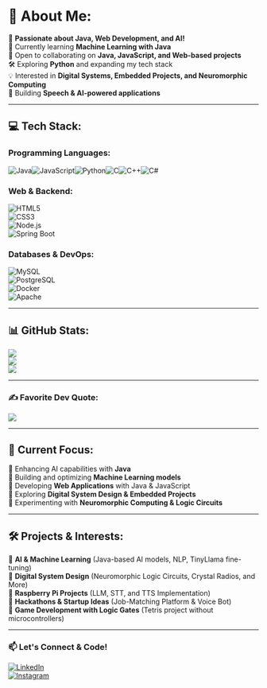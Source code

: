 # 💫 About Me:

🚀 **Passionate about Java, Web Development, and AI!**  
🎯 Currently learning **Machine Learning with Java**  
🤝 Open to collaborating on **Java, JavaScript, and Web-based projects**  
🛠️ Exploring **Python** and expanding my tech stack  
💡 Interested in **Digital Systems, Embedded Projects, and Neuromorphic Computing**  
🎤 Building **Speech & AI-powered applications**  

---

## 💻 Tech Stack:

### **Programming Languages:**
![Java](https://img.shields.io/badge/java-%23ED8B00.svg?style=for-the-badge&logo=openjdk&logoColor=white)![JavaScript](https://img.shields.io/badge/javascript-%23323330.svg?style=for-the-badge&logo=javascript&logoColor=%23F7DF1E)![Python](https://img.shields.io/badge/python-3670A0?style=for-the-badge&logo=python&logoColor=ffdd54)![C](https://img.shields.io/badge/c-%2300599C.svg?style=for-the-badge&logo=c&logoColor=white)![C++](https://img.shields.io/badge/c++-%2300599C.svg?style=for-the-badge&logo=c%2B%2B&logoColor=white)![C#](https://img.shields.io/badge/c%23-%23239120.svg?style=for-the-badge&logo=csharp&logoColor=white)  

### **Web & Backend:**
![HTML5](https://img.shields.io/badge/html5-%23E34F26.svg?style=for-the-badge&logo=html5&logoColor=white)  
![CSS3](https://img.shields.io/badge/css3-%231572B6.svg?style=for-the-badge&logo=css3&logoColor=white)  
![Node.js](https://img.shields.io/badge/node.js-6DA55F?style=for-the-badge&logo=node.js&logoColor=white)  
![Spring Boot](https://img.shields.io/badge/springboot-%236DB33F.svg?style=for-the-badge&logo=spring&logoColor=white)  

### **Databases & DevOps:**
![MySQL](https://img.shields.io/badge/mysql-%2300f.svg?style=for-the-badge&logo=mysql&logoColor=white)  
![PostgreSQL](https://img.shields.io/badge/postgresql-%23316192.svg?style=for-the-badge&logo=postgresql&logoColor=white)  
![Docker](https://img.shields.io/badge/docker-%230db7ed.svg?style=for-the-badge&logo=docker&logoColor=white)  
![Apache](https://img.shields.io/badge/apache-%23D42029.svg?style=for-the-badge&logo=apache&logoColor=white)  

---

## 📊 GitHub Stats:

![](https://github-readme-stats.vercel.app/api?username=shayen71421&theme=dark&hide_border=false&include_all_commits=true&count_private=true)  
![](https://github-readme-stats.vercel.app/api/top-langs/?username=shayen71421&theme=dark&hide_border=false&include_all_commits=true&count_private=true&layout=compact)  
![](https://github-readme-streak-stats.herokuapp.com/?user=shayen71421&theme=dark&hide_border=false)  

---

### ✍️ Favorite Dev Quote:

![](https://quotes-github-readme.vercel.app/api?type=horizontal&theme=radical)  

---

## 🌱 Current Focus:

🔹 Enhancing AI capabilities with **Java**  
🔹 Building and optimizing **Machine Learning models**  
🔹 Developing **Web Applications** with Java & JavaScript  
🔹 Exploring **Digital System Design & Embedded Projects**  
🔹 Experimenting with **Neuromorphic Computing & Logic Circuits**  

---

## 🛠️ Projects & Interests:

🔸 **AI & Machine Learning** (Java-based AI models, NLP, TinyLlama fine-tuning)  
🔸 **Digital System Design** (Neuromorphic Logic Circuits, Crystal Radios, and More)  
🔸 **Raspberry Pi Projects** (LLM, STT, and TTS Implementation)  
🔸 **Hackathons & Startup Ideas** (Job-Matching Platform & Voice Bot)  
🔸 **Game Development with Logic Gates** (Tetris project without microcontrollers)  

---

### 📫 Let's Connect & Code!

[![LinkedIn](https://img.shields.io/badge/LinkedIn-%230077B5.svg?style=for-the-badge&logo=linkedin&logoColor=white)](https://www.linkedin.com/in/shayen-thomas-b78b02302/)  
[![Instagram](https://img.shields.io/badge/Instagram-%23E4405F.svg?style=for-the-badge&logo=instagram&logoColor=white)](https://www.instagram.com/_.shayen_thomas._/)  


